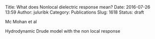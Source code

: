 Title: What does Nonlocal dielectric response mean?
Date: 2016-07-26 13:59
Author: juluribk
Category: Publications
Slug: 1618
Status: draft

Mc Mohan et al

Hydrodynamic Drude model with the non local response
